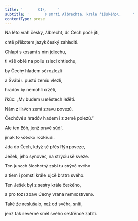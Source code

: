 ```yaml
---
title: '       CI\.     '
subtitle: '       O smrti Albrechta, krále říšského\.     '
contentType: prose
---
```


<section>

Na léto vrah český, Albrecht, do Čech počě jíti,

chtě přěkotem jazyk český zahladiti.

Chlapi s kosami s ním jdiechu,

ti všě obilé na poliu ssieci chtiechu,

by Čechy hladem sě rozlezli

a Švábi u pustú zemiu vlezli,

hradóv by nemohli držěti,

řkúc: „My budem u městech ležěti.

Nám z jiných zemí ztravu povezú,

Čechóvé s hradóv hladem i z země polezú.“

Ale ten Bóh, jenž právě súdí,

jinak to všěcko rozkliudi.

Jda do Čech, když sě přěs Rýn poveze,

Ješek, jeho synovec, na strýciu sě sveze.

Ten junoch šlechetný zabi tu strýcě svého

a tiem i pomsti krále, ujcě bratra svého.

Ten Ješek byl z sestry krále českého,

a pro tož i zbavi Čechy vraha nemilostivého.

Také že neslušalo, než od svého, sníti,

jenž tak nevěrně směl svého sestřěncě zabiti.

</section>

